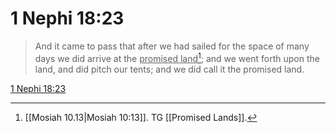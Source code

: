 # 1 Nephi 18:23

> And it came to pass that after we had sailed for the space of many days we did arrive at the <u>promised land</u>[^a]; and we went forth upon the land, and did pitch our tents; and we did call it the promised land.

[1 Nephi 18:23](https://www.churchofjesuschrist.org/study/scriptures/bofm/1-ne/18?lang=eng&id=p23#p23)


[^a]: [[Mosiah 10.13|Mosiah 10:13]]. TG [[Promised Lands]].
